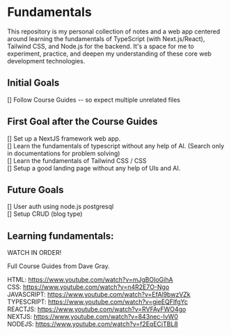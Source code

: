 # Fundamentals
This repository is my personal collection of notes and a web app centered around learning the fundamentals of TypeScript (with Next.js/React), Tailwind CSS, and Node.js for the backend. It's a space for me to experiment, practice, and deepen my understanding of these core web development technologies.


## Initial Goals
[] Follow Course Guides -- so expect multiple unrelated files  

## First Goal after the Course Guides  
[] Set up a NextJS framework web app.  
[] Learn the fundamentals of typescript without any help of AI. (Search only in documentations for problem solving)  
[] Learn the fundamentals of Tailwind CSS / CSS   
[] Setup a good landing page without any help of UIs and AI.  

## Future Goals
[] User auth using node.js postgresql  
[] Setup CRUD (blog type)  

## Learning fundamentals:

WATCH IN ORDER! 

Full Course Guides from Dave Gray.

HTML: https://www.youtube.com/watch?v=mJgBOIoGihA  
CSS: https://www.youtube.com/watch?v=n4R2E7O-Ngo  
JAVASCRIPT: https://www.youtube.com/watch?v=EfAl9bwzVZk    
TYPESCRIPT: https://www.youtube.com/watch?v=gieEQFIfgYc  
REACTJS: https://www.youtube.com/watch?v=RVFAyFWO4go  
NEXTJS: https://www.youtube.com/watch?v=843nec-IvW0  
NODEJS: https://www.youtube.com/watch?v=f2EqECiTBL8  

